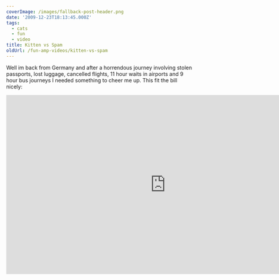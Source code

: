 ```yaml
---
coverImage: /images/fallback-post-header.png
date: '2009-12-23T18:13:45.000Z'
tags:
  - cats
  - fun
  - video
title: Kitten vs Spam
oldUrl: /fun-amp-videos/kitten-vs-spam
---
```


Well im back from Germany and after a horrendous journey involving stolen passports, lost luggage, cancelled flights, 11 hour waits in airports and 9 hour bus journeys I needed something to cheer me up. This fit the bill nicely:

<!-- more -->

<iframe width="853" height="480" src="https://www.youtube.com/embed/5InW89_vnHQ" frameborder="0" allow="accelerometer; autoplay; clipboard-write; encrypted-media; gyroscope; picture-in-picture"  allowfullscreen></iframe>
